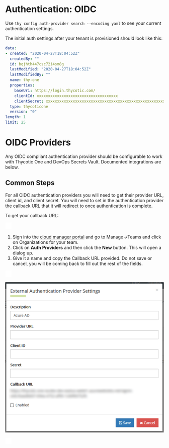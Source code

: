 ﻿[title]: # (Authentication: OIDC)
[tags]: # (DevOps Secrets Vault,DSV,)
[priority]: # (5700)

# Authentication: OIDC


Use `thy config auth-provider search --encoding yaml` to see your current authentication settings.

The initial auth settings after your tenant is provisioned should look like this:

```yaml
data:
- created: "2020-04-27T18:04:52Z"
  createdBy: ""
  id: bqjhth447csc72i4sm8g
  lastModified: "2020-04-27T18:04:52Z"
  lastModifiedBy: ""
  name: thy-one
  properties:
    baseUri: https://login.thycotic.com/
    clientId: xxxxxxxxxxxxxxxxxxxxxxxxxxxxxxxxxxxx
    clientSecret: xxxxxxxxxxxxxxxxxxxxxxxxxxxxxxxxxxxxxxxxxxxxxxxxxxxxxxxxxxxxxxxx
  type: thycoticone
  version: "0"
length: 1
limit: 25
```

# OIDC Providers

Any OIDC compliant authentication provider should be configurable to work with Thycotic One and DevOps Secrets Vault. Documented integrations are below.

## Common Steps

For all OIDC authentication providers you will need to get their provider URL, client id, and client secret. You will need to set in the authentication provider the callback URL that it will redirect to once authentication is complete.  

To get your callback URL:

![](./images/spacer.png)

1. Sign into the [cloud manager portal](https://portal.thycotic.com) and go to Manage->Teams and click on Organizations for your team.
2. Click on **Auth Providers** and then click the **New** button. This will open a dialog up. 
3. Give it a name and copy the Callback URL provided. Do not save or cancel, you will be coming back to fill out the rest of the fields.

![](./images/spacer.png)

![](./images/azure-ad-cmsetup.png)

![](./images/spacer.png)




